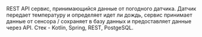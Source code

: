 REST API сервис, принимающийся данные от погодного датчика.
Датчик передает температуру и определяет идет ли дождь, сервис принимает данные от сенсора / сохраняет в базу данных и предоставляет данные через API. 
Стек - Kotlin, Spring, REST, PostgeSQL.
